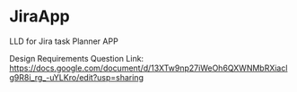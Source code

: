 # JiraApp
LLD for Jira task Planner APP


Design Requirements Question Link:
https://docs.google.com/document/d/13XTw9np27iWeOh6QXWNMbRXiaclg9R8i_rg_-uYLKro/edit?usp=sharing
